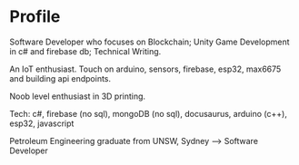 # Profile

Software Developer who focuses on Blockchain; Unity Game Development in c# and firebase db; Technical Writing.

An IoT enthusiast. Touch on arduino, sensors, firebase, esp32, max6675 and building api endpoints.

Noob level enthusiast in 3D printing.

Tech: c#, firebase (no sql), mongoDB (no sql), docusaurus, arduino (c++), esp32, javascript

Petroleum Engineering graduate from UNSW, Sydney --> Software Developer

